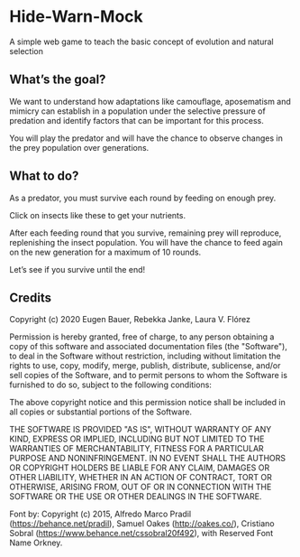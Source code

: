 # Hide-Warn-Mock
A simple web game to teach the basic concept of evolution and natural selection

## What’s the goal?

We want to understand how adaptations like camouflage, aposematism and mimicry can establish in a population under the selective pressure of predation 
and identify factors that can be important for this process.

You will play the predator and will have the chance to observe changes in the prey population over generations.


## What to do?

As a predator, you must survive each round by feeding on enough prey. 

Click on insects like these to get your nutrients. 

After each feeding round that you survive, remaining prey will reproduce, replenishing the insect population. You will have the chance to feed again on the new generation for a maximum of 10 rounds.

Let’s see if you survive until the end!

## Credits

Copyright (c) 2020 Eugen Bauer, Rebekka Janke, Laura V. Flórez

Permission is hereby granted, free of charge, to any person obtaining a copy
of this software and associated documentation files (the "Software"), to deal
in the Software without restriction, including without limitation the rights
to use, copy, modify, merge, publish, distribute, sublicense, and/or sell
copies of the Software, and to permit persons to whom the Software is
furnished to do so, subject to the following conditions:

The above copyright notice and this permission notice shall be included in all
copies or substantial portions of the Software.

THE SOFTWARE IS PROVIDED "AS IS", WITHOUT WARRANTY OF ANY KIND, EXPRESS OR
IMPLIED, INCLUDING BUT NOT LIMITED TO THE WARRANTIES OF MERCHANTABILITY,
FITNESS FOR A PARTICULAR PURPOSE AND NONINFRINGEMENT. IN NO EVENT SHALL THE
AUTHORS OR COPYRIGHT HOLDERS BE LIABLE FOR ANY CLAIM, DAMAGES OR OTHER
LIABILITY, WHETHER IN AN ACTION OF CONTRACT, TORT OR OTHERWISE, ARISING FROM,
OUT OF OR IN CONNECTION WITH THE SOFTWARE OR THE USE OR OTHER DEALINGS IN THE
SOFTWARE.

Font by:
Copyright (c) 2015, Alfredo Marco Pradil (https://behance.net/pradil), Samuel Oakes (http://oakes.co/), Cristiano Sobral (https://www.behance.net/cssobral20f492), with Reserved Font Name Orkney.
